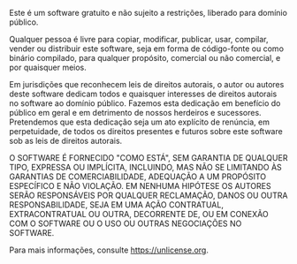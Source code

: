 Este é um software gratuito e não sujeito a restrições, liberado para domínio público.

Qualquer pessoa é livre para copiar, modificar, publicar, usar, compilar, vender ou distribuir este software, seja em forma de código-fonte ou como binário compilado, para qualquer propósito, comercial ou não comercial, e por quaisquer meios.

Em jurisdições que reconhecem leis de direitos autorais, o autor ou autores deste software dedicam todos e quaisquer interesses de direitos autorais no software ao domínio público. Fazemos esta dedicação em benefício do público em geral e em detrimento de nossos herdeiros e sucessores. Pretendemos que esta dedicação seja um ato explícito de renúncia, em perpetuidade, de todos os direitos presentes e futuros sobre este software sob as leis de direitos autorais.

O SOFTWARE É FORNECIDO "COMO ESTÁ", SEM GARANTIA DE QUALQUER TIPO, EXPRESSA OU IMPLÍCITA, INCLUINDO, MAS NÃO SE LIMITANDO ÀS GARANTIAS DE COMERCIABILIDADE, ADEQUAÇÃO A UM PROPÓSITO ESPECÍFICO E NÃO VIOLAÇÃO. EM NENHUMA HIPÓTESE OS AUTORES SERÃO RESPONSÁVEIS POR QUALQUER RECLAMAÇÃO, DANOS OU OUTRA RESPONSABILIDADE, SEJA EM UMA AÇÃO CONTRATUAL, EXTRACONTRATUAL OU OUTRA, DECORRENTE DE, OU EM CONEXÃO COM O SOFTWARE OU O USO OU OUTRAS NEGOCIAÇÕES NO SOFTWARE.

Para mais informações, consulte https://unlicense.org.
